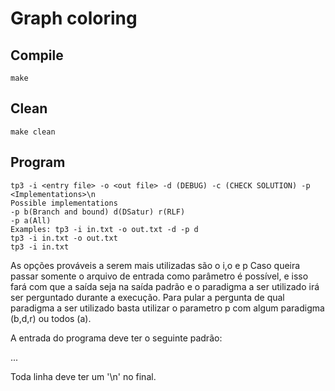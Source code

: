 # Graph coloring

## Compile

    make

## Clean

    make clean

## Program

    tp3 -i <entry file> -o <out file> -d (DEBUG) -c (CHECK SOLUTION) -p <Implementations>\n
    Possible implementations
    -p b(Branch and bound) d(DSatur) r(RLF)
    -p a(All)
    Examples: tp3 -i in.txt -o out.txt -d -p d
    tp3 -i in.txt -o out.txt
    tp3 -i in.txt

As opções prováveis a serem mais utilizadas são o i,o e p
Caso queira passar somente o arquivo de entrada como parâmetro é possível, e isso fará com que a saída seja na saída padrão e o paradigma a ser utilizado irá ser perguntado durante a execução.
Para pular a pergunta de qual paradigma a ser utilizado basta utilizar o parametro p com algum paradigma (b,d,r) ou todos (a).


A entrada do programa deve ter o seguinte padrão:

<vertices>
<vertice x> <vertice y>
<vertice k> <vertice i>
...

Toda linha deve ter um '\n' no final.
